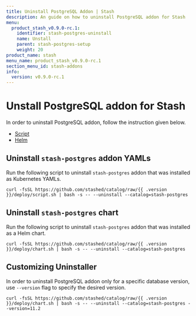 ```yaml
---
title: Uninstall PostgreSQL Addon | Stash
description: An guide on how to uninstall PostgreSQL addon for Stash
menu:
  product_stash_v0.9.0-rc.1:
    identifier: stash-postgres-uninstall
    name: Unstall
    parent: stash-postgres-setup
    weight: 20
product_name: stash
menu_name: product_stash_v0.9.0-rc.1
section_menu_id: stash-addons
info:
  version: v0.9.0-rc.1
---
```


# Unstall PostgreSQL addon for Stash

In order to uninstall PostgreSQL addon, follow the instruction given below.

<ul class="nav nav-tabs" id="installerTab" role="tablist">
  <li class="nav-item">
    <a class="nav-link active" id="script-tab" data-toggle="tab" href="#script" role="tab" aria-controls="script" aria-selected="true">Script</a>
  </li>
  <li class="nav-item">
    <a class="nav-link" id="helm-tab" data-toggle="tab" href="#helm" role="tab" aria-controls="helm" aria-selected="false">Helm</a>
  </li>
</ul>
<div class="tab-content" id="installerTabContent">
  <div class="tab-pane fade show active" id="script" role="tabpanel" aria-labelledby="script-tab">

## Uninstall `stash-postgres` addon YAMLs

Run the following script to uninstall `stash-postgres` addon that was installed as Kubernetes YAMLs.

```console
curl -fsSL https://github.com/stashed/catalog/raw/{{ .version }}/deploy/script.sh | bash -s -- --uninstall --catalog=stash-postgres
```

</div>
<div class="tab-pane fade" id="helm" role="tabpanel" aria-labelledby="helm-tab">

## Uninstall `stash-postgres` chart

Run the following script to uninstall `stash-postgres` addon that was installed as a Helm chart.

```console
curl -fsSL https://github.com/stashed/catalog/raw/{{ .version }}/deploy/chart.sh | bash -s -- --uninstall --catalog=stash-postgres
```

</div>
</div>

## Customizing Uninstaller

In order to uninstall PostgreSQL addon only for a specific database version, use `--version` flag to specify the desired version.

```console
curl -fsSL https://github.com/stashed/catalog/raw/{{ .version }}/deploy/chart.sh | bash -s -- --uninstall --catalog=stash-postgres --version=11.2
```

